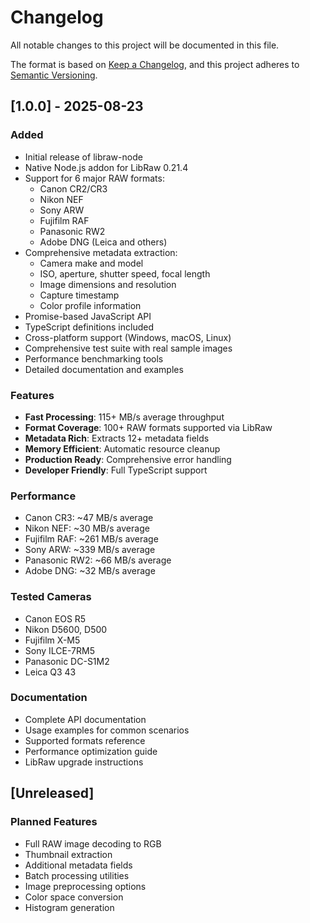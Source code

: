# Changelog

All notable changes to this project will be documented in this file.

The format is based on [Keep a Changelog](https://keepachangelog.com/en/1.0.0/),
and this project adheres to [Semantic Versioning](https://semver.org/spec/v2.0.0.html).

## [1.0.0] - 2025-08-23

### Added
- Initial release of libraw-node
- Native Node.js addon for LibRaw 0.21.4
- Support for 6 major RAW formats:
  - Canon CR2/CR3
  - Nikon NEF
  - Sony ARW
  - Fujifilm RAF
  - Panasonic RW2
  - Adobe DNG (Leica and others)
- Comprehensive metadata extraction:
  - Camera make and model
  - ISO, aperture, shutter speed, focal length
  - Image dimensions and resolution
  - Capture timestamp
  - Color profile information
- Promise-based JavaScript API
- TypeScript definitions included
- Cross-platform support (Windows, macOS, Linux)
- Comprehensive test suite with real sample images
- Performance benchmarking tools
- Detailed documentation and examples

### Features
- **Fast Processing**: 115+ MB/s average throughput
- **Format Coverage**: 100+ RAW formats supported via LibRaw
- **Metadata Rich**: Extracts 12+ metadata fields
- **Memory Efficient**: Automatic resource cleanup
- **Production Ready**: Comprehensive error handling
- **Developer Friendly**: Full TypeScript support

### Performance
- Canon CR3: ~47 MB/s average
- Nikon NEF: ~30 MB/s average  
- Fujifilm RAF: ~261 MB/s average
- Sony ARW: ~339 MB/s average
- Panasonic RW2: ~66 MB/s average
- Adobe DNG: ~32 MB/s average

### Tested Cameras
- Canon EOS R5
- Nikon D5600, D500
- Fujifilm X-M5
- Sony ILCE-7RM5
- Panasonic DC-S1M2
- Leica Q3 43

### Documentation
- Complete API documentation
- Usage examples for common scenarios
- Supported formats reference
- Performance optimization guide
- LibRaw upgrade instructions

## [Unreleased]

### Planned Features
- Full RAW image decoding to RGB
- Thumbnail extraction
- Additional metadata fields
- Batch processing utilities
- Image preprocessing options
- Color space conversion
- Histogram generation
